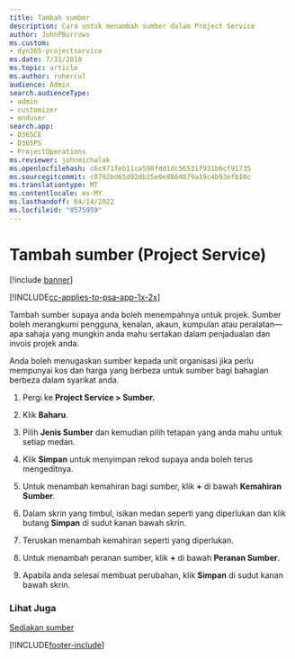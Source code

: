 ```yaml
---
title: Tambah sumber
description: Cara untuk menambah sumber dalam Project Service
author: JohnPBurrows
ms.custom:
- dyn365-projectservice
ms.date: 7/31/2018
ms.topic: article
ms.author: ruhercul
audience: Admin
search.audienceType:
- admin
- customizer
- enduser
search.app:
- D365CE
- D365PS
- ProjectOperations
ms.reviewer: johnmichalak
ms.openlocfilehash: c6c971feb11ca598fdd1dc56531f931b6cf91735
ms.sourcegitcommit: c0792bd65d92db25e0e8864879a19c4b93efb10c
ms.translationtype: MT
ms.contentlocale: ms-MY
ms.lasthandoff: 04/14/2022
ms.locfileid: "8575959"
---
```

# <a name="add-resources-project-service"></a>Tambah sumber (Project Service)

[!include [banner](../includes/psa-now-project-operations.md)]

[!INCLUDE[cc-applies-to-psa-app-1x-2x](../includes/cc-applies-to-psa-app-1x-2x.md)]

Tambah sumber supaya anda boleh menempahnya untuk projek. Sumber boleh merangkumi pengguna, kenalan, akaun, kumpulan atau peralatan—apa sahaja yang mungkin anda mahu sertakan dalam penjadualan dan invois projek anda.  
  
Anda boleh menugaskan sumber kepada unit organisasi jika perlu mempunyai kos dan harga yang berbeza untuk sumber bagi bahagian berbeza dalam syarikat anda.  
  
1.  Pergi ke **Project Service > Sumber.**  
  
2.  Klik **Baharu**.  
  
3.  Pilih **Jenis Sumber** dan kemudian pilih tetapan yang anda mahu untuk setiap medan.  
  
4.  Klik **Simpan** untuk menyimpan rekod supaya anda boleh terus mengeditnya.  
  
5.  Untuk menambah kemahiran bagi sumber, klik **+** di bawah **Kemahiran Sumber**.  
  
6.  Dalam skrin yang timbul, isikan medan seperti yang diperlukan dan klik butang **Simpan** di sudut kanan bawah skrin.  
  
7.  Teruskan menambah kemahiran seperti yang diperlukan.  
  
8.  Untuk menambah peranan sumber, klik **+** di bawah **Peranan Sumber**.  
  
9. Apabila anda selesai membuat perubahan, klik **Simpan** di sudut kanan bawah skrin.  
  
### <a name="see-also"></a>Lihat Juga  
 [Sediakan sumber](../psa/set-up-resources.md)


[!INCLUDE[footer-include](../includes/footer-banner.md)]
